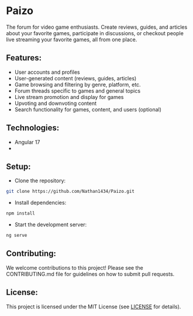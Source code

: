 # Paizo

The forum for video game enthusiasts. Create reviews, guides, and articles about your favorite games, participate in discussions, or checkout people live streaming your favorite games, all from one place.

## Features:

- User accounts and profiles
- User-generated content (reviews, guides, articles)
- Game browsing and filtering by genre, platform, etc.
- Forum threads specific to games and general topics
- Live stream promotion and display for games
- Upvoting and downvoting content
- Search functionality for games, content, and users (optional)

## Technologies:

- Angular 17
-

## Setup:

- Clone the repository:

```bash
git clone https://github.com/Nathan1434/Paizo.git
```

- Install dependencies:

```bash
npm install
```

- Start the development server:

```bash
ng serve
```

## Contributing:

We welcome contributions to this project! Please see the CONTRIBUTING.md file for guidelines on how to submit pull requests.

## License:

This project is licensed under the MIT License (see [LICENSE](./LICENSE) for details).
